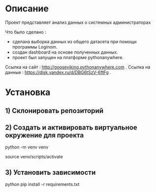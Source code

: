 # Описание

Проект представляет анализ данных о системных администраторах

Что было сделано :
- сделана выборка данных из общего датасета при помощи программы Loginom.
- создан dashboard на основе полученных данных.
- проект был запущен на платформе pythonanywhere.

Ссылка на сайт : http://gooseviking.pythonanywhere.com .
Cсылка на данные : https://disk.yandex.ru/d/DBG6tSzV-6ftFg .

# Установка

## 1) Склонировать репозиторий
## 2) Создать и активировать виртуальное окружение для проекта

python -m venv venv

source venv/scripts/activate

## 3) Установить зависимости
python pip install -r requirements.txt
